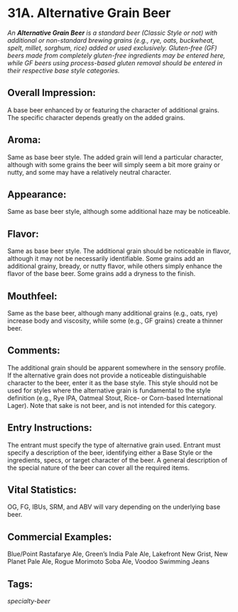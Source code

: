 # 31A. Alternative Grain Beer

_An **Alternative Grain Beer** is a standard beer (Classic Style or not) with additional or non-standard brewing grains (e.g., rye, oats, buckwheat, spelt, millet, sorghum, rice) added or used exclusively. Gluten-free (GF) beers made from completely gluten-free ingredients may be entered here, while GF beers using process-based gluten removal should be entered in their respective base style categories._

## Overall Impression: 

A base beer enhanced by or featuring the character of additional grains. The specific character depends greatly on the added grains.

## Aroma: 

Same as base beer style. The added grain will lend a particular character, although with some grains the beer will simply seem a bit more grainy or nutty, and some may have a relatively neutral character.

## Appearance: 

Same as base beer style, although some additional haze may be noticeable.

## Flavor: 

Same as base beer style. The additional grain should be noticeable in flavor, although it may not be necessarily identifiable. Some grains add an additional grainy, bready, or nutty flavor, while others simply enhance the flavor of the base beer. Some grains add a dryness to the finish.

## Mouthfeel: 

Same as the base beer, although many additional grains (e.g., oats, rye) increase body and viscosity, while some (e.g., GF grains) create a thinner beer. 

## Comments: 

The additional grain should be apparent somewhere in the sensory profile. If the alternative grain does not provide a noticeable distinguishable character to the beer, enter it as the base style. This style should not be used for styles where the alternative grain is fundamental to the style definition (e.g., Rye IPA, Oatmeal Stout, Rice- or Corn-based International Lager). Note that sake is not beer, and is not intended for this category.

## Entry Instructions: 

The entrant must specify the type of alternative grain used. Entrant must specify a description of the beer, identifying either a Base Style or the ingredients, specs, or target character of the beer. A general description of the special nature of the beer can cover all the required items.

## Vital Statistics: 

OG, FG, IBUs, SRM, and ABV will vary depending on the underlying base beer.

## Commercial Examples: 

Blue/Point Rastafarye Ale, Green’s India Pale Ale, Lakefront New Grist, New Planet Pale Ale, Rogue Morimoto Soba Ale, Voodoo Swimming Jeans

## Tags: 

_specialty-beer_
